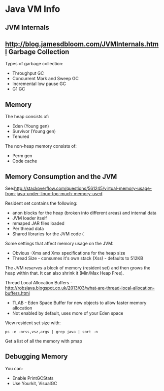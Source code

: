 Java VM Info
============

JVM Internals
-------------

http://blog.jamesdbloom.com/JVMInternals.html
Garbage Collection
------------------

Types of garbage collection:
* Throughput GC
* Concurrent Mark and Sweep GC 
* Incremental low pause GC
* G1 GC

Memory
------

The heap consists of:
* Eden (Young gen)
* Survivor (Young gen)
* Tenured

The non-heap memory consists of:
* Perm gen
* Code cache

Memory Consumption and the JVM
------------------------------

See:http://stackoverflow.com/questions/561245/virtual-memory-usage-from-java-under-linux-too-much-memory-used

Resident set contains the following:
* anon blocks for the heap (broken into different areas) and internal data
* JVM loader itself
* mmaped JAR files loaded
* Per thread data
* Shared libraries for the JVM code (

Some settings that affect memory usage on the JVM:
* Obvious -Xms and Xmx specifications for the heap size
* Thread Size - consumes it's own stack (Xss) - defaults to 512KB

The JVM *reserves* a block of memory (resident set) and then grows the heap within that.  It can also shrink it (Min/Max Heap Free).

Thread Local Allocation Buffers - http://robsjava.blogspot.co.uk/2013/03/what-are-thread-local-allocation-buffers.html
* TLAB - Eden Space Buffer for new objects to allow faster memory allocation
* Not enabled by default, uses more of your Eden space

View resident set size with:

    ps -e -orss,vsz,args | grep java | sort -n
    
Get a list of all the memory with pmap


Debugging Memory
----------------

You can:

* Enable PrintGCStats
* Use Yourkit, VisualGC 


